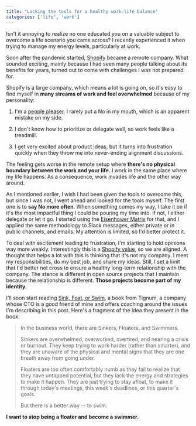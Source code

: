 ```yaml
---
title: "Lacking the tools for a healthy work-life balance"
categories: ['life', 'work']
---
```


Isn't it annoying to realize no one educated you on a valuable subject to overcome a life scenario you came across? I recently experienced it when trying to manage my energy levels, particularly at work.

Soon after the pandemic started, [Shopify](https://shopify.com/) became a remote company. What sounded exciting, mainly because I had seen many people talking about its benefits for years, turned out to come with challenges I was not prepared for.

Shopify is a large company, which means a lot is going on, so it's easy to find myself in **many streams of work and feel overwhelmed** because of my personality:

1.  I'm a [people pleaser](https://www.webmd.com/mental-health/what-is-a-people-pleaser). I rarely put a No in my mouth, which is an apparent mistake on my side.

2.  I don't know how to prioritize or delegate well, so work feels like a treadmill.

3.  I get very excited about product ideas, but it turns into frustration quickly when they throw me into never-ending alignment discussions.

The feeling gets worse in the remote setup where **there's no physical boundary between the work and your life.** I work in the same place where my life happens. As a consequence, work invades life and the other way around.

As I mentioned earlier, I wish I had been given the tools to overcome this, but since I was not, I went ahead and looked for the tools myself. The first one is to **say No more often**. When something comes my way, I take it on if it's the most impactful thing I could be pouring my time into. If not, I either delegate or let it go. I started using the [Eisenhower Matrix](https://www.eisenhower.me/eisenhower-matrix/) for that, and I applied the same methodology to Slack messages, either private or in public channels, and emails. My attention is limited, so I'd better protect it.

To deal with excitement leading to frustration, I'm starting to hold opinions way more weakly. Interestingly this is a [Shopify value](https://twitter.com/Shopify/status/855516290282401792?s=20&t=uWybJnNhljLxPNADzLFiUQ), so we are aligned. A thought that helps a lot with this is thinking that it's not my company. I meet my responsibilities, do my best job, and share my ideas. Still, I set a limit that I'd better not cross to ensure a healthy long-term relationship with the company. The stance is different in open source projects that I maintain because the relationship is different. **Those projects become part of my identity.**

I'll soon start reading [Sink, Foat, or Swim](https://tignum.com/book.html), a book from Tignum, a company whose CTO is a good friend of mine and offers coaching around the issues I'm describing in this post. Here's a fragment of the idea they present in the book:

> In the business world, there are Sinkers, Floaters, and Swimmers.
>
> Sinkers are overwhelmed, overworked, overtired, and nearing a crisis or burnout. They keep trying to work harder (rather than smarter), and they are unaware of the physical and mental signs that they are one breath away from going under.
>
> Floaters are too often comfortably numb as they fail to realize that they have untapped potential, but they lack the energy and strategies to make it happen. They are just trying to stay afloat, to make it through today's meetings, this week's deadlines, or this quarter's goals.
>
> But there is a better way -- to swim.

**I want to stop being a floater and become a swimmer.**
